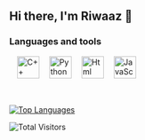 ## Hi there, I'm Riwaaz 👋
  <h3>Languages and tools</h3>
    <p>
    &emsp;<img src="https://cdn.jsdelivr.net/gh/devicons/devicon/icons/cplusplus/cplusplus-original.svg" title="C++" width="40" height="40" />
    &emsp;<img src="https://cdn.jsdelivr.net/gh/devicons/devicon/icons/python/python-original.svg" title="Python" width="40" height="40" />
    &emsp;<img src="https://cdn.jsdelivr.net/gh/devicons/devicon/icons/html5/html5-original.svg" title="Html" width="40" height="40" />
    &emsp;<img src="https://cdn.jsdelivr.net/gh/devicons/devicon/icons/javascript/javascript-original.svg" title="JavaScript" width="40" height="40" />
    </p>
</br>

[![Top Languages](https://read-me-stats.vercel.app/api/top-langs/?username=RiwiKiwi&show_private=true&layout=compact&size_weight=0.5&count_weight=0.5&hide=typescript,jupyter%20notebook,html,css,scss&langs_count=4&card_width=435px&theme=github_dark)](https://github.com/anuraghazra/github-readme-stats)

![Total Visitors](https://komarev.com/ghpvc/?username=RiwiKiwi&color=blue&style=flat-square)
